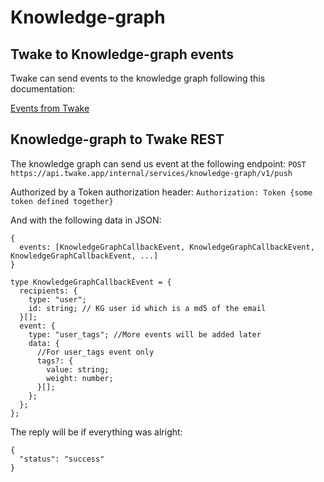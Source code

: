 # Knowledge-graph

## Twake to Knowledge-graph events

Twake can send events to the knowledge graph following this documentation:

[Events from Twake](./pushed-from-twake.md)

## Knowledge-graph to Twake REST

The knowledge graph can send us event at the following endpoint:
`POST https://api.twake.app/internal/services/knowledge-graph/v1/push`

Authorized by a Token authorization header:
`Authorization: Token {some token defined together}`

And with the following data in JSON:

```
{
  events: [KnowledgeGraphCallbackEvent, KnowledgeGraphCallbackEvent, KnowledgeGraphCallbackEvent, ...]
}

type KnowledgeGraphCallbackEvent = {
  recipients: {
    type: "user";
    id: string; // KG user id which is a md5 of the email
  }[];
  event: {
    type: "user_tags"; //More events will be added later
    data: {
      //For user_tags event only
      tags?: {
        value: string;
        weight: number;
      }[];
    };
  };
};

```

The reply will be if everything was alright:

```
{
  "status": "success"
}
```
